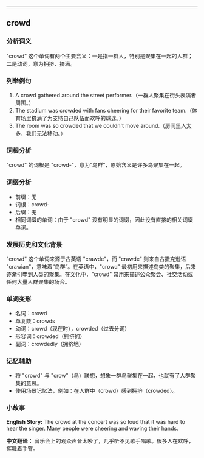 
---------------
## crowd
### 分析词义
"crowd" 这个单词有两个主要含义：一是指一群人，特别是聚集在一起的人群；二是动词，意为拥挤、挤满。

### 列举例句
1. A crowd gathered around the street performer.（一群人聚集在街头表演者周围。）
2. The stadium was crowded with fans cheering for their favorite team.（体育场里挤满了为支持自己队伍而欢呼的球迷。）
3. The room was so crowded that we couldn't move around.（房间里人太多，我们无法移动。）

### 词根分析
"crowd" 的词根是 "crowd-"，意为“鸟群”，原始含义是许多鸟聚集在一起。

### 词缀分析
- 前缀：无
- 词根：crowd-
- 后缀：无
- 相同词缀的单词：由于 "crowd" 没有明显的词缀，因此没有直接的相关词缀单词。

### 发展历史和文化背景
"crowd" 这个单词来源于古英语 "crawde"，而 "crawde" 则来自古撒克逊语 "crawian"，意味着“鸟群”。在英语中，"crowd" 最初用来描述鸟类的聚集，后来逐渐引申到人类的聚集。在文化中，"crowd" 常用来描述公众聚会、社交活动或任何大量人群聚集的场合。

### 单词变形
- 名词：crowd
- 单复数：crowds
- 动词：crowd（现在时），crowded（过去分词）
- 形容词：crowded（拥挤的）
- 副词：crowdedly（拥挤地）

### 记忆辅助
- 将 "crowd" 与 "crow"（鸟）联想，想象一群鸟聚集在一起，也就有了人群聚集的意思。
- 使用场景记忆法，例如：在人群中（crowd）感到拥挤（crowded）。

### 小故事
**English Story:**
The crowd at the concert was so loud that it was hard to hear the singer. Many people were cheering and waving their hands.

**中文翻译：**
音乐会上的观众声音太吵了，几乎听不见歌手唱歌。很多人在欢呼，挥舞着手臂。


